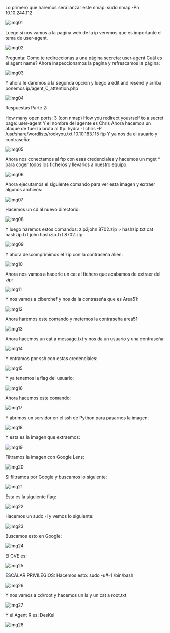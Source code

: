 Lo primero que haremos será lanzar este nmap: sudo nmap -Pn 10.10.244.112

![img01](img/img01.png)

Luego si nos vamos a la pagina web de la ip veremos que es importante el tema de user-agent.

![img02](img/img02.png)

Pregunta: Como te redireccionas a una página secreta: user-agent
Cuál es el agent name?
Ahora inspeccionamos la pagina y refrescamos la página:

![img03](img/img03.png)
 
Y ahora le daremos a la segunda opción y luego a edit and resend y arriba ponemos ip/agent_C_attention.php

![img04](img/img04.png)

Respuestas Parte 2:

How many open ports: 3 (con nmap)
How you redirect yousrself to a secret page: user-agent
Y el nombre del agente es Chris
Ahora hacemos un ataque de fuerza bruta al ftp:
hydra -l chris -P /usr/share/wordlists/rockyou.txt 10.10.183.115 ftp
Y ya nos da el usuario y contraseña:
 
![img05](img/img05.png)

Ahora nos conectamos al ftp con esas credenciales y hacemos un mget * para coger todos los ficheros y llevarlos a nuestro equipo.

![img06](img/img06.png)

Ahora ejecutamos el siguiente comando para ver esta imagen y extraer algunos archivos:

![img07](img/img07.png)

Hacemos un cd al nuevo directorio: 

![img08](img/img08.png)

Y luego haremos estos comandos:
zip2john 8702.zip > hashzip.txt
cat hashzip.txt
john hashzip.txt 8702.zip

![img09](img/img09.png)

Y ahora descomprimimos el zip con la contraseña alien:

![img10](img/img10.png)

Ahora nos vamos a hacerle un cat al fichero que acabamos de extraer del zip:

![img11](img/img11.png)

Y nos vamos a ciberchef y nos da la contraseña que es Area51:
 
![img12](img/img12.png)

Ahora haremos este comando y metemos la contraseña area51:

![img13](img/img13.png)

Ahora hacemos un cat a message.txt y nos da un usuario y una contraseña:

![img14](img/img14.png)

Y entramos por ssh con estas credenciales:

![img15](img/img15.png)

Y ya tenemos la flag del usuario:

![img16](img/img16.png)

Ahora hacemos este comando:

![img17](img/img17.png)

Y abrimos un servidor en el ssh de Python para pasarnos la imagen:

![img18](img/img18.png)

Y esta es la imagen que extraemos:

![img19](img/img19.png)

Filtramos la imagen con Google Lens:
 
![img20](img/img20.png)

Si filtramos por Google y buscamos lo siguiente: 

![img21](img/img21.png)

Esta es la siguiente flag:

![img22](img/img22.png)

Hacemos un sudo -l y vemos lo siguiente:

![img23](img/img23.png)

Buscamos esto en Google:

![img24](img/img24.png)
 
El CVE es:

![img25](img/img25.png)

ESCALAR PRIVILEGIOS:
Hacemos esto: sudo -u#-1 /bin/bash

![img26](img/img26.png)

Y nos vamos a cd/root y hacemos un ls y un cat a root.txt

![img27](img/img27.png)

Y el Agent R es: DesKel 

![img28](img/img28.png)
